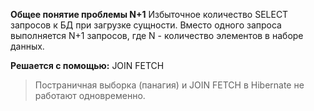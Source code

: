 
**Общее понятие проблемы N+1**
	Избыточное количество SELECT запросов к БД при загрузке сущности. 
	Вместо одного запроса выполняется N+1 запросов, где N - количество элементов в наборе данных.

**Решается с помощью:**
	JOIN FETCH

>Постраничная выборка (панагия) и JOIN FETCH в Hibernate не работают одновременно. 

